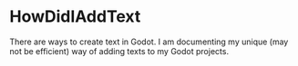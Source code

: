 # HowDidIAddText
There are ways to create text in Godot. I am documenting my unique (may not be efficient) way of adding texts to my Godot projects. 
